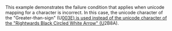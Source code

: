 This example demonstrates the failure condition that applies when unicode mapping for a character is incorrect. In this case, the unicode character of the "Greater-than-sign" (U<ins>003E) is used instead of the unicode character of the "Rightwards Black Circled White Arrow" (U</ins>2B8A).
